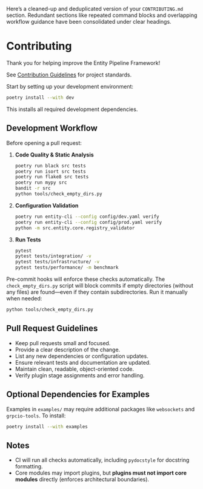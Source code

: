 Here’s a cleaned-up and deduplicated version of your `CONTRIBUTING.md` section. Redundant sections like repeated command blocks and overlapping workflow guidance have been consolidated under clear headings.

# Contributing

Thank you for helping improve the Entity Pipeline Framework!

See [Contribution Guidelines](docs/source/contribution_guidelines.md) for project standards.

Start by setting up your development environment:

```bash
poetry install --with dev
```

This installs all required development dependencies.

## Development Workflow

Before opening a pull request:

1. **Code Quality & Static Analysis**

   ```bash
   poetry run black src tests
   poetry run isort src tests
   poetry run flake8 src tests
   poetry run mypy src
   bandit -r src
   python tools/check_empty_dirs.py
   ```

2. **Configuration Validation**

   ```bash
   poetry run entity-cli --config config/dev.yaml verify
   poetry run entity-cli --config config/prod.yaml verify
   python -m src.entity.core.registry_validator
   ```

3. **Run Tests**

   ```bash
   pytest
   pytest tests/integration/ -v
   pytest tests/infrastructure/ -v
   pytest tests/performance/ -m benchmark
   ```

Pre-commit hooks will enforce these checks automatically. The `check_empty_dirs.py` script will block commits if empty directories (without any files) are found—even if they contain subdirectories. Run it manually when needed:

```bash
python tools/check_empty_dirs.py
```

## Pull Request Guidelines

* Keep pull requests small and focused.
* Provide a clear description of the change.
* List any new dependencies or configuration updates.
* Ensure relevant tests and documentation are updated.
* Maintain clean, readable, object-oriented code.
* Verify plugin stage assignments and error handling.

## Optional Dependencies for Examples

Examples in `examples/` may require additional packages like `websockets` and `grpcio-tools`. To install:

```bash
poetry install --with examples
```

## Notes

* CI will run all checks automatically, including `pydocstyle` for docstring formatting.
* Core modules may import plugins, but **plugins must not import core modules** directly (enforces architectural boundaries).

